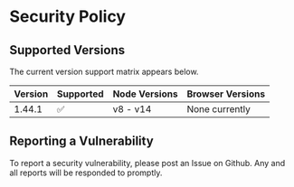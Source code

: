 # Security Policy

## Supported Versions

The current version support matrix appears below.

| Version | Supported          | Node Versions | Browser Versions |
| ------- | ------------------ | ------------- | ---------------- |
| 1.44.1  | :white_check_mark: | v8 - v14      | None currently   |

## Reporting a Vulnerability

To report a security vulnerability, please post an Issue on Github.
Any and all reports will be responded to promptly.
